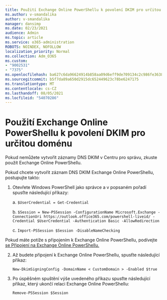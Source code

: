 ```yaml
---
title: Použití Exchange Online PowerShellu k povolení DKIM pro určitou doménu
ms.author: v-smandalika
author: v-smandalika
manager: dansimp
ms.date: 02/23/2021
audience: Admin
ms.topic: article
ms.service: o365-administration
ROBOTS: NOINDEX, NOFOLLOW
localization_priority: Normal
ms.collection: Adm_O365
ms.custom:
- "9002531"
- "7375"
ms.openlocfilehash: ba627c6da96624914b858aa09d6eff9de709134c2c986fe363845c5ab2b66434
ms.sourcegitcommit: b5f7da89a650d2915dc652449623c78be6247175
ms.translationtype: MT
ms.contentlocale: cs-CZ
ms.lasthandoff: 08/05/2021
ms.locfileid: "54070286"
---
```

# <a name="use-exchange-online-powershell-to-enable-dkim-for-a-specific-domain"></a>Použití Exchange Online PowerShellu k povolení DKIM pro určitou doménu

Pokud nemůžete vytvořit záznamy DNS DKIM v Centru pro správu, zkuste použít Exchange Online PowerShellu. 

Pokud chcete vytvořit záznam DNS DKIM Exchange Online PowerShellu, postupujte takto:

1. Otevřete Windows PowerShell jako správce a v popsaném pořadí spusťte následující příkazy:

    a. `$UserCredential = Get-Credential`

    b. `$Session = New-PSSession -ConfigurationName Microsoft.Exchange -ConnectionUri https://outlook.office365.com/powershell-liveid/ -Credential $UserCredential -Authentication Basic -AllowRedirection`

    c. `Import-PSSession $Session -DisableNameChecking`
    
Pokud máte potíže s připojením k Exchange Online PowerShellu, podívejte [se Připojení na Exchange Online PowerShellu.](https://docs.microsoft.com/powershell/exchange/connect-to-exchange-online-powershell)

2. Až budete připojení k Exchange Online PowerShellu, spusťte následující příkaz:

    `New-DkimSigningConfig -DomainName < CustomDomain > -Enabled $true`

3. Po úspěšném spuštění výše uvedeného příkazu spusťte následující příkaz, který ukončí relaci Exchange Online PowerShellu:

    `Remove-PSSession $Session` 



